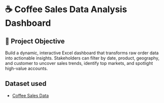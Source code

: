 # ☕ Coffee Sales Data Analysis Dashboard

## 🎯 Project Objective
Build a dynamic, interactive Excel dashboard that transforms raw order data into actionable insights. Stakeholders can filter by date, product, geography, and customer to uncover sales trends, identify top markets, and spotlight high-value accounts.

## Dataset used
- <a href="https://github.com/Kowsi2003/Data-Analysis-Dashboard/blob/main/coffeeOrdersData.xlsx">Coffee Sales Data</a>
